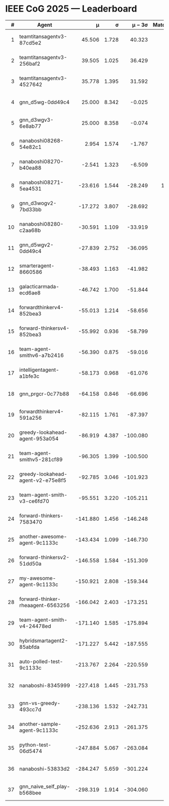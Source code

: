 # IEEE CoG 2025 — Leaderboard

| # | Agent | μ | σ | μ − 3σ | Matches | Updated |
|---:|---|---:|---:|---:|---:|---|
| 1 | teamtitansagentv3-87cd5e2 | 45.506 | 1.728 | 40.323 | 820 | 2025-08-28 17:50 |
| 2 | teamtitansagentv3-256baf2 | 39.505 | 1.025 | 36.429 | 580 | 2025-08-28 17:50 |
| 3 | teamtitansagentv3-4527642 | 35.778 | 1.395 | 31.592 | 680 | 2025-08-28 17:50 |
| 4 | gnn_d5wg-0dd49c4 | 25.000 | 8.342 | -0.025 | 20 | 2025-08-28 17:50 |
| 5 | gnn_d3wgv3-6e8ab77 | 25.000 | 8.358 | -0.074 | 60 | 2025-08-28 17:50 |
| 6 | nanaboshi08268-54e82c1 | 2.954 | 1.574 | -1.767 | 700 | 2025-08-28 17:50 |
| 7 | nanaboshi08270-b40ea88 | -2.541 | 1.323 | -6.509 | 820 | 2025-08-28 17:50 |
| 8 | nanaboshi08271-5ea4531 | -23.616 | 1.544 | -28.249 | 1040 | 2025-08-28 17:50 |
| 9 | gnn_d3wogv2-7bd33bb | -17.272 | 3.807 | -28.692 | 28 | 2025-08-28 17:50 |
| 10 | nanaboshi08280-c2aa68b | -30.591 | 1.109 | -33.919 | 980 | 2025-08-28 17:50 |
| 11 | gnn_d5wgv2-0dd49c4 | -27.839 | 2.752 | -36.095 | 20 | 2025-08-28 17:50 |
| 12 | smarteragent-8660586 | -38.493 | 1.163 | -41.982 | 724 | 2025-08-28 17:50 |
| 13 | galacticarmada-ecd6ae8 | -46.742 | 1.700 | -51.844 | 740 | 2025-08-28 17:50 |
| 14 | forwardthinkerv4-852bea3 | -55.013 | 1.214 | -58.656 | 632 | 2025-08-28 17:50 |
| 15 | forward-thinkersv4-852bea3 | -55.992 | 0.936 | -58.799 | 502 | 2025-08-28 17:50 |
| 16 | team-agent-smithv6-a7b2416 | -56.390 | 0.875 | -59.016 | 900 | 2025-08-28 17:50 |
| 17 | intelligentagent-a1bfe3c | -58.173 | 0.968 | -61.076 | 620 | 2025-08-28 17:50 |
| 18 | gnn_prgcr-0c77b88 | -64.158 | 0.846 | -66.696 | 580 | 2025-08-28 17:50 |
| 19 | forwardthinkerv4-591a256 | -82.115 | 1.761 | -87.397 | 790 | 2025-08-28 17:50 |
| 20 | greedy-lookahead-agent-953a054 | -86.919 | 4.387 | -100.080 | 804 | 2025-08-28 17:50 |
| 21 | team-agent-smithv5-281cf89 | -96.305 | 1.399 | -100.500 | 620 | 2025-08-28 17:50 |
| 22 | greedy-lookahead-agent-v2-e75e8f5 | -92.785 | 3.046 | -101.923 | 804 | 2025-08-28 17:50 |
| 23 | team-agent-smith-v3-ce6fd70 | -95.551 | 3.220 | -105.211 | 798 | 2025-08-28 17:50 |
| 24 | forward-thinkers-7583470 | -141.880 | 1.456 | -146.248 | 680 | 2025-08-28 17:50 |
| 25 | another-awesome-agent-9c1133c | -143.434 | 1.099 | -146.730 | 600 | 2025-08-28 17:50 |
| 26 | forward-thinkersv2-51dd50a | -146.558 | 1.584 | -151.309 | 744 | 2025-08-28 17:50 |
| 27 | my-awesome-agent-9c1133c | -150.921 | 2.808 | -159.344 | 700 | 2025-08-28 17:50 |
| 28 | forward-thinker-rheaagent-6563256 | -166.042 | 2.403 | -173.251 | 844 | 2025-08-28 17:50 |
| 29 | team-agent-smith-v4-24478ed | -171.140 | 1.585 | -175.894 | 738 | 2025-08-28 17:50 |
| 30 | hybridsmartagent2-85abfda | -171.227 | 5.442 | -187.555 | 796 | 2025-08-28 17:50 |
| 31 | auto-polled-test-9c1133c | -213.767 | 2.264 | -220.559 | 880 | 2025-08-28 17:50 |
| 32 | nanaboshi-8345999 | -227.418 | 1.445 | -231.753 | 680 | 2025-08-28 17:50 |
| 33 | gnn-vs-greedy-493cc7d | -238.136 | 1.532 | -242.731 | 640 | 2025-08-28 17:50 |
| 34 | another-sample-agent-9c1133c | -252.636 | 2.913 | -261.375 | 760 | 2025-08-28 17:50 |
| 35 | python-test-06d5474 | -247.884 | 5.067 | -263.084 | 620 | 2025-08-28 17:50 |
| 36 | nanaboshi-53833d2 | -284.247 | 5.659 | -301.224 | 720 | 2025-08-28 17:50 |
| 37 | gnn_naive_self_play-b568bee | -298.319 | 1.914 | -304.060 | 480 | 2025-08-28 17:50 |
